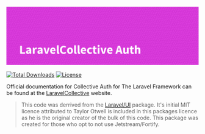 ![LaravelCollective Auth](LaravelCollectiveAuth-banner.png)

[![Total Downloads](https://poser.pugx.org/LaravelCollective/auth/downloads)](https://packagist.org/packages/laravelcollective/auth)
[![License](https://poser.pugx.org/LaravelCollective/auth/license.svg)](https://packagist.org/packages/laravelcollective/auth)

Official documentation for Collective Auth for The Laravel Framework can be found at the [LaravelCollective](https://laravelcollective.com/docs) website.

> This code was derrived from the [Laravel/UI](https://github.com/laravel/ui) package. It's initial MIT licence attributed to Taylor Otwell is included in this packages licence as he is the original creator of the bulk of this code. This package was created for those who opt to not use Jetstream/Fortify.
